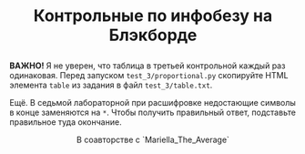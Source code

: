 # <p align="center"> Контрольные по инфобезу на Блэкборде #

**ВАЖНО!** Я не уверен, что таблица в третьей контрольной каждый раз одинаковая. Перед запуском `test_3/proportional.py` скопируйте HTML элемента `table` из задания в файл `test_3/table.txt`.

Ещё. В седьмой лабораторной при расшифровке недостающие символы в конце заменяются на `*`. Чтобы получить правильный ответ, подставьте правильное туда окончание.

<p align="center"> В соавторстве с `Mariella_The_Average`